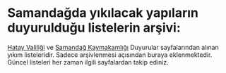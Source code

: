 # Samandağda yıkılacak yapıların duyurulduğu listelerin arşivi:  
[Hatay Valiliği](http://www.hatay.gov.tr/duyurular) ve [Samandağ Kaymakamlığı](http://www.samandag.gov.tr/duyurular) Duyurular sayfalarından alınan yıkım listeleridir. Sadece arşivlenmesi açısından buraya eklenmektedir. Güncel listeleri her zaman ilgili sayfalardan takip ediniz.
